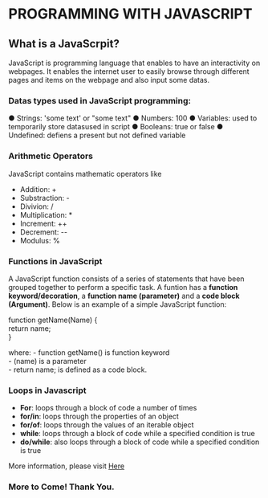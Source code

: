 # PROGRAMMING WITH JAVASCRIPT

## What is a JavaScrpit?

JavaScript is programming language that enables to have an interactivity on webpages. It enables the internet user to easily browse through different pages and items on the webpage and also input some datas. 



### Datas types used in JavaScript programming:

● Strings: 'some text' or "some text"
● Numbers: 100
● Variables: used to temporarily store datasused in script
● Booleans: true or false
● Undefined: defiens a present but not defined variable

### Arithmetic Operators
JavaScript contains mathematic operators like 
- Addition: +
- Substraction: -
- Divivion: /
- Multiplication: *
- Increment: ++
- Decrement: --
- Modulus: %

### Functions in JavaScript
A JavaScript function consists of a series of statements that have been grouped together to perform a specific task. A funtion has a **function keyword/decoration**, a **function name (parameter)** and a **code block (Argument)**.
Below is an example of a simple JavaScript function:

  function getName(Name) {    
    return name;  
  }  

where: - function getName() is function keyword  
       - (name) is a parameter  
       - return name; is defined as a code block.

### Loops in Javascript

- **For**: loops through a block of code a number of times 
- **for/in**: loops through the properties of an object
- **for/of**: loops through the values of an iterable object
- **while**: loops through a block of code while a specified condition is true
- **do/while**: also loops through a block of code while a specified condition is true

More information, please visit [Here](http://www.javascriptbook.com/code/)

### **More to Come! Thank You.**
